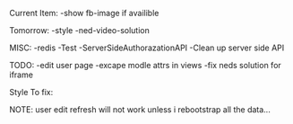 Current Item:
  -show fb-image if availible

Tomorrow:
  -style
  -ned-video-solution


MISC:
  -redis
  -Test
  -ServerSideAuthorazationAPI
  -Clean up server side API

TODO:
  -edit user page
  -excape modle attrs in views
  -fix neds solution for iframe

Style To fix:

  NOTE: user edit refresh will not work unless i rebootstrap all the data...
